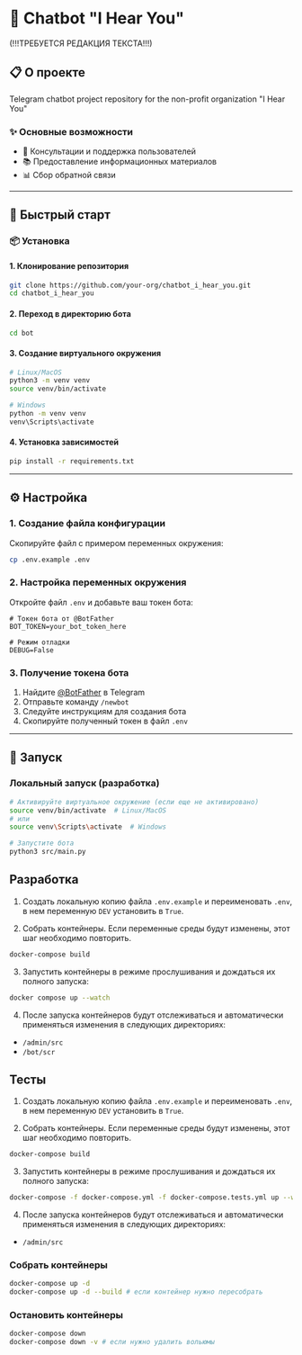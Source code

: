# 🤖 Chatbot "I Hear You"    
(!!!ТРЕБУЕТСЯ РЕДАКЦИЯ ТЕКСТА!!!)

## 📋 О проекте

Telegram chatbot project repository for the non-profit organization "I Hear You"

### ✨ Основные возможности

- 💬 Консультации и поддержка пользователей
- 📚 Предоставление информационных материалов
- 📊 Сбор обратной связи

---

## 🚀 Быстрый старт

### 📦 Установка

#### 1. Клонирование репозитория

```bash
git clone https://github.com/your-org/chatbot_i_hear_you.git
cd chatbot_i_hear_you
```

#### 2. Переход в директорию бота

```bash
cd bot
```

#### 3. Создание виртуального окружения

```bash
# Linux/MacOS
python3 -m venv venv
source venv/bin/activate

# Windows
python -m venv venv
venv\Scripts\activate
```

#### 4. Установка зависимостей

```bash
pip install -r requirements.txt
```

---

## ⚙️ Настройка

### 1. Создание файла конфигурации

Скопируйте файл с примером переменных окружения:

```bash
cp .env.example .env
```

### 2. Настройка переменных окружения

Откройте файл `.env` и добавьте ваш токен бота:

```env
# Токен бота от @BotFather
BOT_TOKEN=your_bot_token_here

# Режим отладки
DEBUG=False
```

### 3. Получение токена бота

1. Найдите [@BotFather](https://t.me/BotFather) в Telegram
2. Отправьте команду `/newbot`
3. Следуйте инструкциям для создания бота
4. Скопируйте полученный токен в файл `.env`

---

## 🎯 Запуск

### Локальный запуск (разработка)

```bash
# Активируйте виртуальное окружение (если еще не активировано)
source venv/bin/activate  # Linux/MacOS
# или
source venv\Scripts\activate  # Windows

# Запустите бота
python3 src/main.py
```

## Разработка

1. Создать локальную копию файла `.env.example` и переименовать `.env`, в нем переменную `DEV` установить в `True`.

2. Собрать контейнеры. Если переменные среды будут изменены, этот шаг необходимо повторить.

```bash
docker-compose build
```

3. Запустить контейнеры в режиме прослушивания и дождаться их полного запуска:

```bash
docker compose up --watch
```

4. После запуска контейнеров будут отслеживаться и автоматически применяться изменения в следующих директориях:

- `/admin/src`
- `/bot/scr`

## Тесты

1. Создать локальную копию файла `.env.example` и переименовать `.env`, в нем переменную `DEV` установить в `True`.

2. Собрать контейнеры. Если переменные среды будут изменены, этот шаг необходимо повторить.

```bash
docker-compose build
```

3. Запустить контейнеры в режиме прослушивания и дождаться их полного запуска:

```bash
docker-compose -f docker-compose.yml -f docker-compose.tests.yml up --watch admin-tests admin-postgres-db
```

4. После запуска контейнеров будут отслеживаться и автоматически применяться изменения в следующих директориях:

- `/admin/src`

### Собрать контейнеры

```bash
docker-compose up -d
docker-compose up -d --build # если контейнер нужно пересобрать
```

### Остановить контейнеры

```bash
docker-compose down
docker-compose down -v # если нужно удалить вольюмы
```
